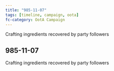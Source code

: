 ```yaml
---
title: "985-11-07"
tags: [timeline, campaign, oota]
fc-category: OotA Campaign
---
```

<span class='ob-timelines'
	data-date='985-11-07-00'
	data-title='Campaign: NAGA Adventures'
	data-class='orange'> Crafting ingredients recovered by party followers </span>
## 985-11-07
Crafting ingredients recovered by party followers
